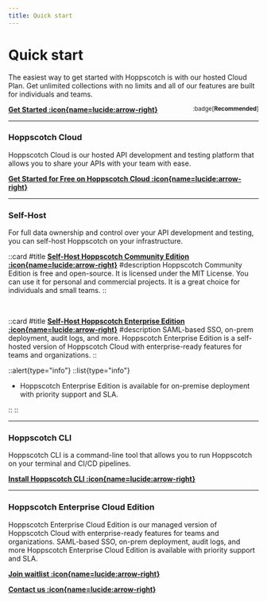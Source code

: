 ```yaml
---
title: Quick start
---
```


# Quick start

The easiest way to get started with Hoppscotch is with our hosted Cloud Plan. Get unlimited collections with no limits and all of our features are built for individuals and teams.

[**Get Started :icon{name=lucide:arrow-right}**](https://hoppscotch.io) <span style="float:right"><sup> :badge[**Recommended**] </sup></span>

---

### Hoppscotch Cloud

Hoppscotch Cloud is our hosted API development and testing platform that allows you to share your APIs with your team with ease.

[**Get Started for Free on Hoppscotch Cloud :icon{name=lucide:arrow-right}**](https://hoppscotch.io)

---

### Self-Host

For full data ownership and control over your API development and testing, you can self-host Hoppscotch on your infrastructure.

::card
#title
[**Self-Host Hoppscotch Community Edition :icon{name=lucide:arrow-right}**](/documentation/self-host/community-edition/getting-started)
#description
Hoppscotch Community Edition is free and open-source. It is licensed under the MIT License. You can use it for personal and commercial projects. It is a great choice for individuals and small teams.
::

<br />

::card
#title
[**Self-Host Hoppscotch Enterprise Edition :icon{name=lucide:arrow-right}**](/documentation/self-host/enterprise-edition/getting-started)
#description
SAML-based SSO, on-prem deployment, audit logs, and more. Hoppscotch Enterprise Edition is a self-hosted version of Hoppscotch Cloud with enterprise-ready features for teams and organizations.
::

::alert{type="info"}
::list{type="info"}

- Hoppscotch Enterprise Edition is available for on-premise deployment with priority support and SLA.

::
::

---

### Hoppscotch CLI

Hoppscotch CLI is a command-line tool that allows you to run Hoppscotch on your terminal and CI/CD pipelines.

[**Install Hoppscotch CLI :icon{name=lucide:arrow-right}**](/documentation/clients/cli)

---

### Hoppscotch Enterprise Cloud Edition

Hoppscotch Enterprise Cloud Edition is our managed version of Hoppscotch Cloud with enterprise-ready features for teams and organizations. SAML-based SSO, on-prem deployment, audit logs, and more Hoppscotch Enterprise Cloud Edition is available with priority support and SLA.

[**Join waitlist :icon{name=lucide:arrow-right}**](https://hoppscotch.io/beta)

[**Contact us :icon{name=lucide:arrow-right}**](mailto:support@hoppscotch.io)
